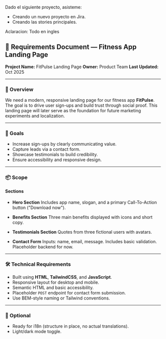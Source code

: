 Dado el siguiente proyecto, asisteme:

- Creando un nuevo proyecto en Jira.
- Creando las stories principales.

Aclaracion: Todo en ingles

## 📄 **Requirements Document — Fitness App Landing Page**

**Project Name:** FitPulse Landing Page
**Owner:** Product Team
**Last Updated:** Oct 2025

---

### 🧠 Overview

We need a modern, responsive landing page for our fitness app **FitPulse**. The goal is to drive user sign-ups and build trust through social proof. This landing page will later serve as the foundation for future marketing experiments and localization.

---

### 🎯 Goals

- Increase sign-ups by clearly communicating value.
- Capture leads via a contact form.
- Showcase testimonials to build credibility.
- Ensure accessibility and responsive design.

---

### 📦 Scope

#### Sections

- **Hero Section**
  Includes app name, slogan, and a primary Call-To-Action button ("Download now").

- **Benefits Section**
  Three main benefits displayed with icons and short copy.

- **Testimonials Section**
  Quotes from three fictional users with avatars.

- **Contact Form**
  Inputs: name, email, message. Includes basic validation. Placeholder backend for now.

---

### 🛠️ Technical Requirements

- Built using **HTML**, **TailwindCSS**, and **JavaScript**.
- Responsive layout for desktop and mobile.
- Semantic HTML and basic accessibility.
- Placeholder `POST` endpoint for contact form submission.
- Use BEM-style naming or Tailwind conventions.

---

### 🧪 Optional

- Ready for i18n (structure in place, no actual translations).
- Light/dark mode toggle.
